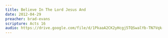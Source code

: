```yaml
---
title: Believe In The Lord Jesus And
date: 2012-04-29
preacher: brad-evans
scripture: Acts 16
audio: https://drive.google.com/file/d/1PkaaA2CK2yHcgj5TQSwalYb-TN7Vqk-J/view
---
```

